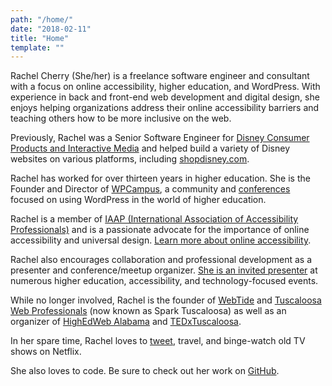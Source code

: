 ```yaml
---
path: "/home/"
date: "2018-02-11"
title: "Home"
template: ""
---
```

Rachel Cherry (She/her) is a freelance software engineer and consultant with a focus on online accessibility, higher education, and WordPress. With experience in back and front-end web development and digital design, she enjoys helping organizations address their online accessibility barriers and teaching others how to be more inclusive on the web.

Previously, Rachel was a Senior Software Engineer for [Disney Consumer Products and Interactive Media](http://www.disneyinteractive.com/) and helped build a variety of Disney websites on various platforms, including [shopdisney.com](https://www.shopdisney.com/).

Rachel has worked for over thirteen years in higher education. She is the Founder and Director of [WPCampus](https://www.wpcampus.org/), a community and [conferences](https://www.wpcampus.org/conferences/ "Learn more about WPCampus conferences") focused on using WordPress in the world of higher education.

Rachel is a member of [IAAP (International Association of Accessibility Professionals)](https://www.accessibilityassociation.org/) and is a passionate advocate for the importance of online accessibility and universal design. [Learn more about online accessibility](/accessibility/).

Rachel also encourages collaboration and professional development as a presenter and conference/meetup organizer. [She is an invited presenter](/presenting/) at numerous higher education, accessibility, and technology-focused events.

While no longer involved, Rachel is the founder of [WebTide](https://webtide.ua.edu/) and [Tuscaloosa Web Professionals](http://www.meetup.com/Tuscaloosa-Web-Professionals/) (now known as Spark Tuscaloosa) as well as an organizer of [HighEdWeb Alabama](http://al15.highedweb.org/) and [TEDxTuscaloosa](http://tedxtuscaloosa.com/).

In her spare time, Rachel loves to [tweet](https://twitter.com/bamadesigner "Follow Rachel on Twitter"), travel, and binge-watch old TV shows on Netflix.

She also loves to code. Be sure to check out her work on [GitHub](https://github.com/bamadesigner).